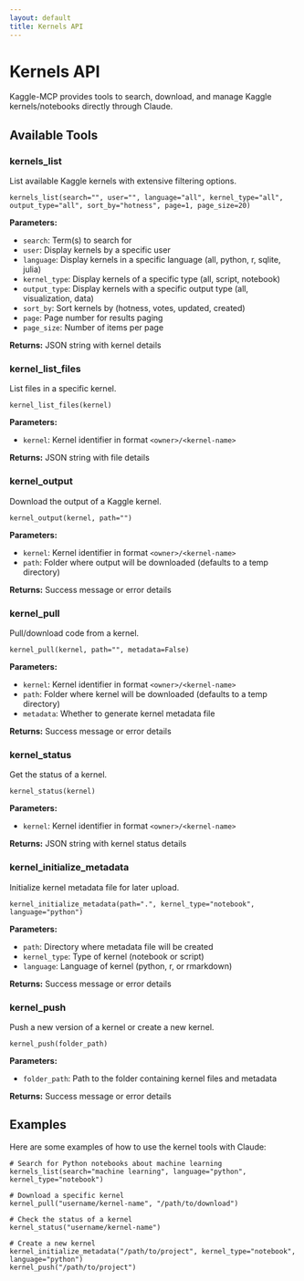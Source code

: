 ```yaml
---
layout: default
title: Kernels API
---
```


# Kernels API

Kaggle-MCP provides tools to search, download, and manage Kaggle kernels/notebooks directly through Claude.

## Available Tools

### kernels_list

List available Kaggle kernels with extensive filtering options.

```
kernels_list(search="", user="", language="all", kernel_type="all", output_type="all", sort_by="hotness", page=1, page_size=20)
```

**Parameters:**
- `search`: Term(s) to search for
- `user`: Display kernels by a specific user
- `language`: Display kernels in a specific language (all, python, r, sqlite, julia)
- `kernel_type`: Display kernels of a specific type (all, script, notebook)
- `output_type`: Display kernels with a specific output type (all, visualization, data)
- `sort_by`: Sort kernels by (hotness, votes, updated, created)
- `page`: Page number for results paging
- `page_size`: Number of items per page

**Returns:** JSON string with kernel details

### kernel_list_files

List files in a specific kernel.

```
kernel_list_files(kernel)
```

**Parameters:**
- `kernel`: Kernel identifier in format `<owner>/<kernel-name>`

**Returns:** JSON string with file details

### kernel_output

Download the output of a Kaggle kernel.

```
kernel_output(kernel, path="")
```

**Parameters:**
- `kernel`: Kernel identifier in format `<owner>/<kernel-name>`
- `path`: Folder where output will be downloaded (defaults to a temp directory)

**Returns:** Success message or error details

### kernel_pull

Pull/download code from a kernel.

```
kernel_pull(kernel, path="", metadata=False)
```

**Parameters:**
- `kernel`: Kernel identifier in format `<owner>/<kernel-name>`
- `path`: Folder where kernel will be downloaded (defaults to a temp directory)
- `metadata`: Whether to generate kernel metadata file

**Returns:** Success message or error details

### kernel_status

Get the status of a kernel.

```
kernel_status(kernel)
```

**Parameters:**
- `kernel`: Kernel identifier in format `<owner>/<kernel-name>`

**Returns:** JSON string with kernel status details

### kernel_initialize_metadata

Initialize kernel metadata file for later upload.

```
kernel_initialize_metadata(path=".", kernel_type="notebook", language="python")
```

**Parameters:**
- `path`: Directory where metadata file will be created
- `kernel_type`: Type of kernel (notebook or script)
- `language`: Language of kernel (python, r, or rmarkdown)

**Returns:** Success message or error details

### kernel_push

Push a new version of a kernel or create a new kernel.

```
kernel_push(folder_path)
```

**Parameters:**
- `folder_path`: Path to the folder containing kernel files and metadata

**Returns:** Success message or error details

## Examples

Here are some examples of how to use the kernel tools with Claude:

```
# Search for Python notebooks about machine learning
kernels_list(search="machine learning", language="python", kernel_type="notebook")

# Download a specific kernel
kernel_pull("username/kernel-name", "/path/to/download")

# Check the status of a kernel
kernel_status("username/kernel-name")

# Create a new kernel
kernel_initialize_metadata("/path/to/project", kernel_type="notebook", language="python")
kernel_push("/path/to/project")
```

